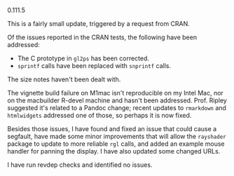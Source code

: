 0.111.5

This is a fairly small update, triggered by a request from CRAN.

Of the issues reported in the CRAN tests, the following have
been addressed:

- The C prototype in `gl2ps` has been corrected.
- `sprintf` calls have been replaced with `snprintf` calls.

The size notes haven't been dealt with.

The vignette build failure on M1mac isn't reproducible on 
my Intel Mac, nor on the macbuilder R-devel machine and hasn't
been addressed.  Prof.
Ripley suggested it's related to a Pandoc change; recent 
updates to `rmarkdown` and `htmlwidgets` addressed one of
those, so
perhaps it is now fixed.

Besides those issues, I have found and fixed an issue that
could cause a segfault, have made some minor improvements
that will allow the `rayshader` package to update to more
reliable `rgl` calls, and added an example mouse handler
for panning the display.  I have also updated some changed
URLs.

I have run revdep checks and identified no issues.
